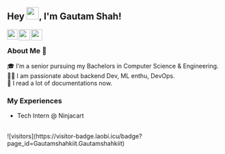 ## Hey <img src="https://github.com/TheDudeThatCode/TheDudeThatCode/blob/master/Assets/Hi.gif" width="29px">, I'm Gautam Shah!

<a href="https://www.linkedin.com/in/gautamshahs/">
  <img align="left" width="24px" src="https://cdn.jsdelivr.net/npm/simple-icons@v3/icons/linkedin.svg"  />
</a>

<a href="https://twitter.com/ShahsGautam">
  <img align="left" width="26px" src="https://cdn.jsdelivr.net/npm/simple-icons@v3/icons/twitter.svg" />
</a>

<a href="mailto:shahsgautam@gmail.com">
  <img align="left" width="26px" src="https://cdn.jsdelivr.net/npm/simple-icons@v3/icons/gmail.svg" />
</a>

<br />

### About Me 🚀
🎓 I’m a senior pursuing my Bachelors in Computer Science & Engineering. </br>
👨‍💻 I am passionate about backend Dev, ML enthu, DevOps. </br>
📜 I read a lot of documentations now. </br>

### My Experiences
- Tech Intern @ Ninjacart
<br />
![visitors](https://visitor-badge.laobi.icu/badge?page_id=Gautamshahkiit.Gautamshahkiit)
